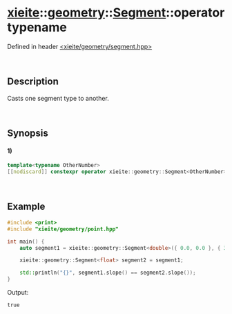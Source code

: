 # [xieite](../../../../../../xieite.md)\:\:[geometry](../../../../../../geometry.md)\:\:[Segment<Number>](../../../../segment.md)\:\:operator typename
Defined in header [<xieite/geometry/segment.hpp>](../../../../../../../include/xieite/geometry/segment.hpp)

&nbsp;

## Description
Casts one segment type to another.

&nbsp;

## Synopsis
#### 1)
```cpp
template<typename OtherNumber>
[[nodiscard]] constexpr operator xieite::geometry::Segment<OtherNumber>() const noexcept;
```

&nbsp;

## Example
```cpp
#include <print>
#include "xieite/geometry/point.hpp"

int main() {
    auto segment1 = xieite::geometry::Segment<double>({ 0.0, 0.0 }, { 3.0, 4.0 });

    xieite::geometry::Segment<float> segment2 = segment1;

    std::println("{}", segment1.slope() == segment2.slope());
}
```
Output:
```
true
```
